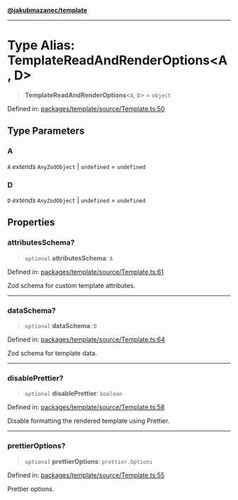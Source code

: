 [**@jakubmazanec/template**](../README.md)

---

# Type Alias: TemplateReadAndRenderOptions\<A, D\>

> **TemplateReadAndRenderOptions**\<`A`, `D`\> = `object`

Defined in:
[packages/template/source/Template.ts:50](https://github.com/jakubmazanec/tools/blob/5907d31a071e860d7db8b8a00f698d18fe23e18a/packages/template/source/Template.ts#L50)

## Type Parameters

### A

`A` _extends_ `AnyZodObject` \| `undefined` = `undefined`

### D

`D` _extends_ `AnyZodObject` \| `undefined` = `undefined`

## Properties

### attributesSchema?

> `optional` **attributesSchema**: `A`

Defined in:
[packages/template/source/Template.ts:61](https://github.com/jakubmazanec/tools/blob/5907d31a071e860d7db8b8a00f698d18fe23e18a/packages/template/source/Template.ts#L61)

Zod schema for custom template attributes.

---

### dataSchema?

> `optional` **dataSchema**: `D`

Defined in:
[packages/template/source/Template.ts:64](https://github.com/jakubmazanec/tools/blob/5907d31a071e860d7db8b8a00f698d18fe23e18a/packages/template/source/Template.ts#L64)

Zod schema for template data.

---

### disablePrettier?

> `optional` **disablePrettier**: `boolean`

Defined in:
[packages/template/source/Template.ts:58](https://github.com/jakubmazanec/tools/blob/5907d31a071e860d7db8b8a00f698d18fe23e18a/packages/template/source/Template.ts#L58)

Disable formatting the rendered template using Prettier.

---

### prettierOptions?

> `optional` **prettierOptions**: `prettier.Options`

Defined in:
[packages/template/source/Template.ts:55](https://github.com/jakubmazanec/tools/blob/5907d31a071e860d7db8b8a00f698d18fe23e18a/packages/template/source/Template.ts#L55)

Prettier options.
